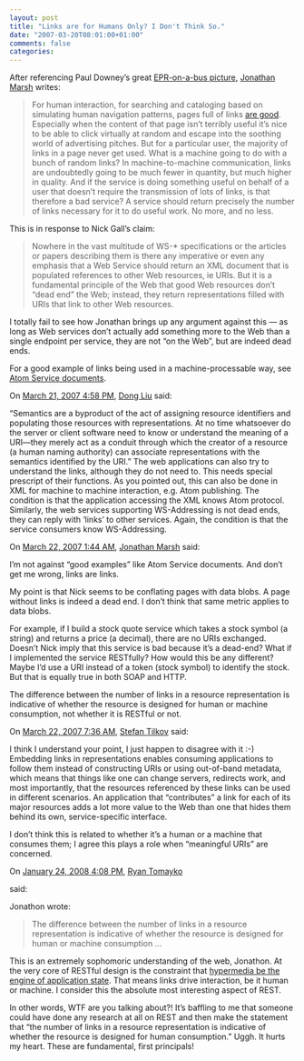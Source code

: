 ```yaml
---
layout: post
title: "Links are for Humans Only? I Don't Think So."
date: "2007-03-20T08:01:00+01:00"
comments: false
categories: 
---
```


<p>After referencing Paul Downey&#8217;s great <a href="http://www.flickr.com/photos/45581782@N00/406077535/">EPR-on-a-bus picture</a>, <a href="http://auburnmarshes.spaces.live.com/Blog/cns%21F985A6952BC07C4%21633.entry">Jonathan Marsh</a> writes:</p>

<blockquote>
<p>For human interaction, for searching and cataloging based on simulating human navigation patterns, pages full of links <a href="http://www.w3.org/TR/webarch/#use-hypertext-links">are good</a>.  Especially when the content of that page isn&#8217;t terribly useful it&#8217;s nice to be able to click virtually at random and escape into the soothing world of advertising pitches.  But for a particular user, the majority of links in a page never get used.  What is a machine going to do with a bunch of random links?  In machine-to-machine communication, links are undoubtedly going to be much fewer in quantity, but much higher in quality.  And if the service is doing something useful on behalf of a user that doesn&#8217;t require the transmission of lots of links, is that therefore a bad service?  A service should return precisely the number of links necessary for it to do useful work.  No more, and no less.</p>
</blockquote>

<p>This is in response to Nick Gall&#8217;s claim:</p>

<blockquote>
<p>Nowhere in the vast multitude of WS-* specifications or the articles or papers describing them is there any imperative or even any emphasis that a Web Service should return an XML document that is populated references to other Web resources, ie URIs.  But it is a fundamental principle of the Web that good Web resources don&#8217;t &#8220;dead end&#8221; the Web; instead, they return representations filled with URIs that link to other Web resources.</p>
</blockquote>

<p>I totally fail to see how Jonathan brings up any argument against this &#8212; as long as Web services don&#8217;t actually add something more to the Web than a single endpoint per service, they are not &#8220;on the Web&#8221;, but are indeed dead ends.</p>

<p>For a good example of links being used in a machine-processable way, see <a href="http://bitworking.org/projects/atom/draft-ietf-atompub-protocol-14.html#appdocs">Atom Service documents</a>.</p>

<section class="comments">

<div class="comment" id="comment-1204">
On <a href="#comment-1204" title="Permalink to this comment">March 21, 2007  4:58 PM</a>, <a href="http://blogs.usask.ca/dong_notes/" title="http://blogs.usask.ca/dong_notes/" rel="nofollow">Dong Liu</a>
said:
<p>&#8220;Semantics are a byproduct of the act of assigning resource identifiers and populating those resources with representations. At no time whatsoever do the server or client software need to know or understand the meaning of a URI—they merely act as a conduit through which the creator of a resource (a human naming authority) can associate representations with the semantics identified by the URI.&#8221;
The web applications can also try to understand the links, although they do not need to. This needs special prescript of their functions. As you pointed out, this can also be done in XML for machine to machine interaction, e.g. Atom publishing. The condition is that the application accessing the XML knows Atom protocol. Similarly, the web services supporting WS-Addressing is not dead ends, they can reply with &#8216;links&#8217; to other services. Again, the condition is that the service consumers know WS-Addressing.</p>


<div class="comment" id="comment-1205">
On <a href="#comment-1205" title="Permalink to this comment">March 22, 2007  1:44 AM</a>, <a href="http://auburnmarshes.spaces.live.com" title="http://auburnmarshes.spaces.live.com" rel="nofollow">Jonathan Marsh</a>
said:
<p>I&#8217;m not against &#8220;good examples&#8221; like Atom Service documents.  And don&#8217;t get me wrong, links are links.</p>

<p>My point is that Nick seems to be conflating pages with data blobs.  A page without links is indeed a dead end.  I don&#8217;t think that same metric applies to data blobs.</p>

<p>For example, if I build a stock quote service which takes a stock symbol (a string) and returns a price (a decimal), there are no URIs exchanged.  Doesn&#8217;t Nick imply that this service is bad because it&#8217;s a dead-end?  What if I implemented the service RESTfully?  How would this be any different?  Maybe I&#8217;d use a URI instead of a token (stock symbol) to identify the stock.  But that is equally true in both SOAP and HTTP.</p>

<p>The difference between the number of links in a resource representation is indicative of whether the resource is designed for human or machine consumption, not whether it is RESTful or not.</p>


<div class="comment" id="comment-1206">
On <a href="#comment-1206" title="Permalink to this comment">March 22, 2007  7:36 AM</a>, <a href="/en/staff/st/">Stefan Tilkov</a>
said:
<p>I think I understand your point, I just happen to disagree with it :-) Embedding links in representations enables consuming applications to follow them instead of constructing URIs or using out-of-band metadata, which means that things like one can change servers, redirects work, and most importantly, that the resources referenced by these links can be used in different scenarios. An application that &#8220;contributes&#8221; a link for each of its major resources adds a lot more value to the Web than one that hides them behind its own, service-specific interface. </p>

<p>I don&#8217;t think this is related to whether it&#8217;s a human or a machine that consumes them; I agree this plays a role when &#8220;meaningful URIs&#8221; are concerned.</p>


<div class="comment" id="comment-1593">
On <a href="#comment-1593" title="Permalink to this comment">January 24, 2008  4:08 PM</a>, <a href="http://tomayko.com" title="http://tomayko.com" rel="nofollow">Ryan Tomayko</a>

<a href="http://tomayko.com" class="commenter-profile"></a>
said:
<p>Jonathon wrote:</p>

<blockquote><p>The difference between the number of links in a resource representation is indicative of whether the resource is designed for human or machine consumption &#8230;</p></blockquote>

<p>This is an extremely sophomoric understanding of the web, Jonathon. At the very core of RESTful design is the constraint that <a href="http://www.stucharlton.com/blog/archives/000141.html" rel="nofollow">hypermedia be the engine of application state</a>. That means links drive interaction, be it human or machine. I consider this the absolute most interesting aspect of REST.</p>

<p>In other words, WTF are you talking about?! It&#8217;s baffling to me that someone could have done any research at all on REST and then make the statement that &#8220;the number of links in a resource representation is indicative of whether the resource is designed for human consumption.&#8221; Uggh. It hurts my heart. These are fundamental, first principals!</p>


</section>

